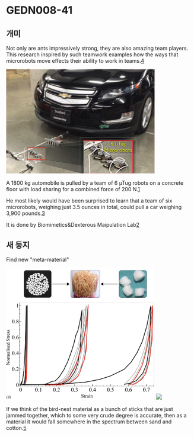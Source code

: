 # GEDN008-41
## 개미
Not only are ants impressively strong, they are also amazing team players.  This research inspired by such teamwork examples how the ways that microrobots move effects their ability to work in teams.[4]

<img src = ./images/bots.png width = 400px>

A 1800 kg automobile is pulled by a team of 6 µTug robots on a concrete floor with load sharing for a combined force of 200 N.[1]

He most likely would have been surprised to learn that a team of six microrobots, weighing just 3.5 ounces in total, could pull a car weighing 3,900 pounds.[3]

It is done by Biomimetics&Dexterous Maipulation Lab[2]

[1]: https://ieeexplore.ieee.org/document/7407333 "Let’s All Pull Together"
[2]: http://bdml.stanford.edu/ "BDML LAB"
[3]: https://www.nytimes.com/2016/03/14/technology/modeled-after-ants-teams-of-tiny-robots-can-move-2-ton-car.html "Modeled After Ants, Teams of Tiny Robots Can Move 2-Ton Car"
[4]: https://www.youtube.com/watch?v=wU8Q7gIdiMI "Let's all Pull Together: movie"

## 새 둥지
Find new "meta-material"

<img src = ./images/nest.png width = 400px>
<img src = nest.gif>


If we think of the bird-nest material as a bunch of sticks that are just jammed together, which to some very crude degree is accurate, then as a material it would fall somewhere in the spectrum between sand and cotton.[5]



[5]: https://aip.scitation.org/doi/10.1063/1.5132809 "Mechanics of randomly packed filaments—The “bird nest” as meta-material"
[6]: https://www.nytimes.com/2020/03/17/science/why-birds-are-the-worlds-best-engineers.html "Why Birds Are the World’s Best Engineers"

